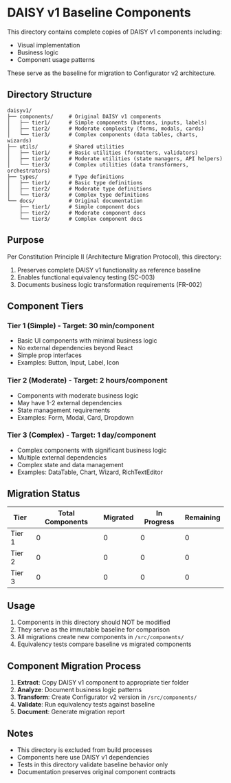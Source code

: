 # DAISY v1 Baseline Components

This directory contains complete copies of DAISY v1 components including:
- Visual implementation
- Business logic
- Component usage patterns

These serve as the baseline for migration to Configurator v2 architecture.

## Directory Structure

```
daisyv1/
├── components/     # Original DAISY v1 components
│   ├── tier1/      # Simple components (buttons, inputs, labels)
│   ├── tier2/      # Moderate complexity (forms, modals, cards)
│   └── tier3/      # Complex components (data tables, charts, wizards)
├── utils/          # Shared utilities
│   ├── tier1/      # Basic utilities (formatters, validators)
│   ├── tier2/      # Moderate utilities (state managers, API helpers)
│   └── tier3/      # Complex utilities (data transformers, orchestrators)
├── types/          # Type definitions
│   ├── tier1/      # Basic type definitions
│   ├── tier2/      # Moderate type definitions
│   └── tier3/      # Complex type definitions
└── docs/           # Original documentation
    ├── tier1/      # Simple component docs
    ├── tier2/      # Moderate component docs
    └── tier3/      # Complex component docs
```

## Purpose

Per Constitution Principle II (Architecture Migration Protocol), this directory:
1. Preserves complete DAISY v1 functionality as reference baseline
2. Enables functional equivalency testing (SC-003)
3. Documents business logic transformation requirements (FR-002)

## Component Tiers

### Tier 1 (Simple) - Target: 30 min/component
- Basic UI components with minimal business logic
- No external dependencies beyond React
- Simple prop interfaces
- Examples: Button, Input, Label, Icon

### Tier 2 (Moderate) - Target: 2 hours/component
- Components with moderate business logic
- May have 1-2 external dependencies
- State management requirements
- Examples: Form, Modal, Card, Dropdown

### Tier 3 (Complex) - Target: 1 day/component
- Complex components with significant business logic
- Multiple external dependencies
- Complex state and data management
- Examples: DataTable, Chart, Wizard, RichTextEditor

## Migration Status

| Tier | Total Components | Migrated | In Progress | Remaining |
|------|------------------|----------|-------------|-----------|
| Tier 1 | 0 | 0 | 0 | 0 |
| Tier 2 | 0 | 0 | 0 | 0 |
| Tier 3 | 0 | 0 | 0 | 0 |

## Usage

1. Components in this directory should NOT be modified
2. They serve as the immutable baseline for comparison
3. All migrations create new components in `/src/components/`
4. Equivalency tests compare baseline vs migrated components

## Component Migration Process

1. **Extract**: Copy DAISY v1 component to appropriate tier folder
2. **Analyze**: Document business logic patterns
3. **Transform**: Create Configurator v2 version in `/src/components/`
4. **Validate**: Run equivalency tests against baseline
5. **Document**: Generate migration report

## Notes

- This directory is excluded from build processes
- Components here use DAISY v1 dependencies
- Tests in this directory validate baseline behavior only
- Documentation preserves original component contracts
